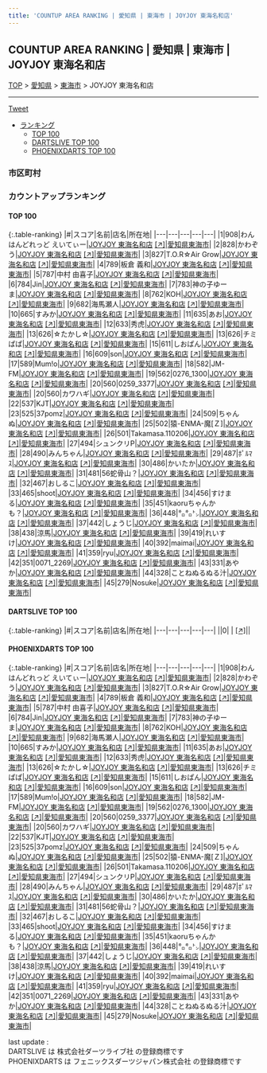 ```yaml
---
title: 'COUNTUP AREA RANKING | 愛知県 | 東海市 | JOYJOY 東海名和店'
---
```

## COUNTUP AREA RANKING | 愛知県 | 東海市 | JOYJOY 東海名和店

[TOP](/darts/rank/) > [愛知県](/darts/rank/愛知県/) > [東海市](/darts/rank/愛知県/東海市/) > JOYJOY 東海名和店

___

<a href="https://twitter.com/share?ref_src=twsrc%5Etfw" data-text="COUNTUP AREA RANKING | 愛知県東海市JOYJOY 東海名和店" class="twitter-share-button" data-hashtags="DARTSLIVE,PHOENIXDARTS,darts,ダーツ" data-show-count="false">Tweet</a>

* [ランキング](#カウントアップランキング)
    * [TOP 100](#top-100)
    * [DARTSLIVE TOP 100](#dartslive-top-100)
    * [PHOENIXDARTS TOP 100](#phoenixdarts-top-100)

### 市区町村

<ul>

</ul>

### カウントアップランキング

#### TOP 100



{:.table-ranking}
|#|スコア|名前|店名|所在地|
|---|---|---|---|---|
|1|908|<span class="rank-name-pd">わん はんどれっど えいてぃー</span>|<a href="/darts/rank/shops/93905.html">JOYJOY 東海名和店</a> <a href="https://vs.phoenixdarts.com/jp/shop/shopDetailInfo/s_93905?s_seq=93905">[↗]</a>|<a href="/darts/rank/愛知県/東海市">愛知県東海市</a>|
|2|828|<span class="rank-name-pd">かわぞう</span>|<a href="/darts/rank/shops/93905.html">JOYJOY 東海名和店</a> <a href="https://vs.phoenixdarts.com/jp/shop/shopDetailInfo/s_93905?s_seq=93905">[↗]</a>|<a href="/darts/rank/愛知県/東海市">愛知県東海市</a>|
|3|827|<span class="rank-name-pd">T.O.R☆Air Grow</span>|<a href="/darts/rank/shops/93905.html">JOYJOY 東海名和店</a> <a href="https://vs.phoenixdarts.com/jp/shop/shopDetailInfo/s_93905?s_seq=93905">[↗]</a>|<a href="/darts/rank/愛知県/東海市">愛知県東海市</a>|
|4|789|<span class="rank-name-pd"><span class="pro-icon-pd"></span>板倉 義和</span>|<a href="/darts/rank/shops/93905.html">JOYJOY 東海名和店</a> <a href="https://vs.phoenixdarts.com/jp/shop/shopDetailInfo/s_93905?s_seq=93905">[↗]</a>|<a href="/darts/rank/愛知県/東海市">愛知県東海市</a>|
|5|787|<span class="rank-name-pd"><span class="pro-icon-pd"></span>中村 由喜子</span>|<a href="/darts/rank/shops/93905.html">JOYJOY 東海名和店</a> <a href="https://vs.phoenixdarts.com/jp/shop/shopDetailInfo/s_93905?s_seq=93905">[↗]</a>|<a href="/darts/rank/愛知県/東海市">愛知県東海市</a>|
|6|784|<span class="rank-name-pd">Jin</span>|<a href="/darts/rank/shops/93905.html">JOYJOY 東海名和店</a> <a href="https://vs.phoenixdarts.com/jp/shop/shopDetailInfo/s_93905?s_seq=93905">[↗]</a>|<a href="/darts/rank/愛知県/東海市">愛知県東海市</a>|
|7|783|<span class="rank-name-pd">神の子ゆーま</span>|<a href="/darts/rank/shops/93905.html">JOYJOY 東海名和店</a> <a href="https://vs.phoenixdarts.com/jp/shop/shopDetailInfo/s_93905?s_seq=93905">[↗]</a>|<a href="/darts/rank/愛知県/東海市">愛知県東海市</a>|
|8|762|<span class="rank-name-pd">KOH</span>|<a href="/darts/rank/shops/93905.html">JOYJOY 東海名和店</a> <a href="https://vs.phoenixdarts.com/jp/shop/shopDetailInfo/s_93905?s_seq=93905">[↗]</a>|<a href="/darts/rank/愛知県/東海市">愛知県東海市</a>|
|9|682|<span class="rank-name-pd">海馬瀬人</span>|<a href="/darts/rank/shops/93905.html">JOYJOY 東海名和店</a> <a href="https://vs.phoenixdarts.com/jp/shop/shopDetailInfo/s_93905?s_seq=93905">[↗]</a>|<a href="/darts/rank/愛知県/東海市">愛知県東海市</a>|
|10|665|<span class="rank-name-pd">すみか</span>|<a href="/darts/rank/shops/93905.html">JOYJOY 東海名和店</a> <a href="https://vs.phoenixdarts.com/jp/shop/shopDetailInfo/s_93905?s_seq=93905">[↗]</a>|<a href="/darts/rank/愛知県/東海市">愛知県東海市</a>|
|11|635|<span class="rank-name-pd">あお</span>|<a href="/darts/rank/shops/93905.html">JOYJOY 東海名和店</a> <a href="https://vs.phoenixdarts.com/jp/shop/shopDetailInfo/s_93905?s_seq=93905">[↗]</a>|<a href="/darts/rank/愛知県/東海市">愛知県東海市</a>|
|12|633|<span class="rank-name-pd">秀虎</span>|<a href="/darts/rank/shops/93905.html">JOYJOY 東海名和店</a> <a href="https://vs.phoenixdarts.com/jp/shop/shopDetailInfo/s_93905?s_seq=93905">[↗]</a>|<a href="/darts/rank/愛知県/東海市">愛知県東海市</a>|
|13|626|<span class="rank-name-pd">☆たかし☆</span>|<a href="/darts/rank/shops/93905.html">JOYJOY 東海名和店</a> <a href="https://vs.phoenixdarts.com/jp/shop/shopDetailInfo/s_93905?s_seq=93905">[↗]</a>|<a href="/darts/rank/愛知県/東海市">愛知県東海市</a>|
|13|626|<span class="rank-name-pd">チミぱぱ</span>|<a href="/darts/rank/shops/93905.html">JOYJOY 東海名和店</a> <a href="https://vs.phoenixdarts.com/jp/shop/shopDetailInfo/s_93905?s_seq=93905">[↗]</a>|<a href="/darts/rank/愛知県/東海市">愛知県東海市</a>|
|15|611|<span class="rank-name-pd">しおぱん</span>|<a href="/darts/rank/shops/93905.html">JOYJOY 東海名和店</a> <a href="https://vs.phoenixdarts.com/jp/shop/shopDetailInfo/s_93905?s_seq=93905">[↗]</a>|<a href="/darts/rank/愛知県/東海市">愛知県東海市</a>|
|16|609|<span class="rank-name-pd">son</span>|<a href="/darts/rank/shops/93905.html">JOYJOY 東海名和店</a> <a href="https://vs.phoenixdarts.com/jp/shop/shopDetailInfo/s_93905?s_seq=93905">[↗]</a>|<a href="/darts/rank/愛知県/東海市">愛知県東海市</a>|
|17|589|<span class="rank-name-pd">Mum!o</span>|<a href="/darts/rank/shops/93905.html">JOYJOY 東海名和店</a> <a href="https://vs.phoenixdarts.com/jp/shop/shopDetailInfo/s_93905?s_seq=93905">[↗]</a>|<a href="/darts/rank/愛知県/東海市">愛知県東海市</a>|
|18|582|<span class="rank-name-pd">JM-FM</span>|<a href="/darts/rank/shops/93905.html">JOYJOY 東海名和店</a> <a href="https://vs.phoenixdarts.com/jp/shop/shopDetailInfo/s_93905?s_seq=93905">[↗]</a>|<a href="/darts/rank/愛知県/東海市">愛知県東海市</a>|
|19|562|<span class="rank-name-pd">0276_1300</span>|<a href="/darts/rank/shops/93905.html">JOYJOY 東海名和店</a> <a href="https://vs.phoenixdarts.com/jp/shop/shopDetailInfo/s_93905?s_seq=93905">[↗]</a>|<a href="/darts/rank/愛知県/東海市">愛知県東海市</a>|
|20|560|<span class="rank-name-pd">0259_3377</span>|<a href="/darts/rank/shops/93905.html">JOYJOY 東海名和店</a> <a href="https://vs.phoenixdarts.com/jp/shop/shopDetailInfo/s_93905?s_seq=93905">[↗]</a>|<a href="/darts/rank/愛知県/東海市">愛知県東海市</a>|
|20|560|<span class="rank-name-pd">カワハギ</span>|<a href="/darts/rank/shops/93905.html">JOYJOY 東海名和店</a> <a href="https://vs.phoenixdarts.com/jp/shop/shopDetailInfo/s_93905?s_seq=93905">[↗]</a>|<a href="/darts/rank/愛知県/東海市">愛知県東海市</a>|
|22|537|<span class="rank-name-pd">KJT</span>|<a href="/darts/rank/shops/93905.html">JOYJOY 東海名和店</a> <a href="https://vs.phoenixdarts.com/jp/shop/shopDetailInfo/s_93905?s_seq=93905">[↗]</a>|<a href="/darts/rank/愛知県/東海市">愛知県東海市</a>|
|23|525|<span class="rank-name-pd">37pomz</span>|<a href="/darts/rank/shops/93905.html">JOYJOY 東海名和店</a> <a href="https://vs.phoenixdarts.com/jp/shop/shopDetailInfo/s_93905?s_seq=93905">[↗]</a>|<a href="/darts/rank/愛知県/東海市">愛知県東海市</a>|
|24|509|<span class="rank-name-pd">ちゃんぬ</span>|<a href="/darts/rank/shops/93905.html">JOYJOY 東海名和店</a> <a href="https://vs.phoenixdarts.com/jp/shop/shopDetailInfo/s_93905?s_seq=93905">[↗]</a>|<a href="/darts/rank/愛知県/東海市">愛知県東海市</a>|
|25|502|<span class="rank-name-pd">猿-ENMA-魔[Ｚ]</span>|<a href="/darts/rank/shops/93905.html">JOYJOY 東海名和店</a> <a href="https://vs.phoenixdarts.com/jp/shop/shopDetailInfo/s_93905?s_seq=93905">[↗]</a>|<a href="/darts/rank/愛知県/東海市">愛知県東海市</a>|
|26|501|<span class="rank-name-pd">Takamasa.110206</span>|<a href="/darts/rank/shops/93905.html">JOYJOY 東海名和店</a> <a href="https://vs.phoenixdarts.com/jp/shop/shopDetailInfo/s_93905?s_seq=93905">[↗]</a>|<a href="/darts/rank/愛知県/東海市">愛知県東海市</a>|
|27|494|<span class="rank-name-pd">シュンクリP</span>|<a href="/darts/rank/shops/93905.html">JOYJOY 東海名和店</a> <a href="https://vs.phoenixdarts.com/jp/shop/shopDetailInfo/s_93905?s_seq=93905">[↗]</a>|<a href="/darts/rank/愛知県/東海市">愛知県東海市</a>|
|28|490|<span class="rank-name-pd">みんちゃん</span>|<a href="/darts/rank/shops/93905.html">JOYJOY 東海名和店</a> <a href="https://vs.phoenixdarts.com/jp/shop/shopDetailInfo/s_93905?s_seq=93905">[↗]</a>|<a href="/darts/rank/愛知県/東海市">愛知県東海市</a>|
|29|487|<span class="rank-name-pd">ﾎﾟﾙﾏｽ</span>|<a href="/darts/rank/shops/93905.html">JOYJOY 東海名和店</a> <a href="https://vs.phoenixdarts.com/jp/shop/shopDetailInfo/s_93905?s_seq=93905">[↗]</a>|<a href="/darts/rank/愛知県/東海市">愛知県東海市</a>|
|30|486|<span class="rank-name-pd">かいたか</span>|<a href="/darts/rank/shops/93905.html">JOYJOY 東海名和店</a> <a href="https://vs.phoenixdarts.com/jp/shop/shopDetailInfo/s_93905?s_seq=93905">[↗]</a>|<a href="/darts/rank/愛知県/東海市">愛知県東海市</a>|
|31|481|<span class="rank-name-pd">56蛇骨山？</span>|<a href="/darts/rank/shops/93905.html">JOYJOY 東海名和店</a> <a href="https://vs.phoenixdarts.com/jp/shop/shopDetailInfo/s_93905?s_seq=93905">[↗]</a>|<a href="/darts/rank/愛知県/東海市">愛知県東海市</a>|
|32|467|<span class="rank-name-pd">おしるこ</span>|<a href="/darts/rank/shops/93905.html">JOYJOY 東海名和店</a> <a href="https://vs.phoenixdarts.com/jp/shop/shopDetailInfo/s_93905?s_seq=93905">[↗]</a>|<a href="/darts/rank/愛知県/東海市">愛知県東海市</a>|
|33|465|<span class="rank-name-pd">shoot</span>|<a href="/darts/rank/shops/93905.html">JOYJOY 東海名和店</a> <a href="https://vs.phoenixdarts.com/jp/shop/shopDetailInfo/s_93905?s_seq=93905">[↗]</a>|<a href="/darts/rank/愛知県/東海市">愛知県東海市</a>|
|34|456|<span class="rank-name-pd">すけまる</span>|<a href="/darts/rank/shops/93905.html">JOYJOY 東海名和店</a> <a href="https://vs.phoenixdarts.com/jp/shop/shopDetailInfo/s_93905?s_seq=93905">[↗]</a>|<a href="/darts/rank/愛知県/東海市">愛知県東海市</a>|
|35|451|<span class="rank-name-pd">kaoruちゃんかも？</span>|<a href="/darts/rank/shops/93905.html">JOYJOY 東海名和店</a> <a href="https://vs.phoenixdarts.com/jp/shop/shopDetailInfo/s_93905?s_seq=93905">[↗]</a>|<a href="/darts/rank/愛知県/東海市">愛知県東海市</a>|
|36|448|<span class="rank-name-pd">㌔㌔㌧</span>|<a href="/darts/rank/shops/93905.html">JOYJOY 東海名和店</a> <a href="https://vs.phoenixdarts.com/jp/shop/shopDetailInfo/s_93905?s_seq=93905">[↗]</a>|<a href="/darts/rank/愛知県/東海市">愛知県東海市</a>|
|37|442|<span class="rank-name-pd">しょうじ</span>|<a href="/darts/rank/shops/93905.html">JOYJOY 東海名和店</a> <a href="https://vs.phoenixdarts.com/jp/shop/shopDetailInfo/s_93905?s_seq=93905">[↗]</a>|<a href="/darts/rank/愛知県/東海市">愛知県東海市</a>|
|38|438|<span class="rank-name-pd">涼馬</span>|<a href="/darts/rank/shops/93905.html">JOYJOY 東海名和店</a> <a href="https://vs.phoenixdarts.com/jp/shop/shopDetailInfo/s_93905?s_seq=93905">[↗]</a>|<a href="/darts/rank/愛知県/東海市">愛知県東海市</a>|
|39|419|<span class="rank-name-pd">れいすけ</span>|<a href="/darts/rank/shops/93905.html">JOYJOY 東海名和店</a> <a href="https://vs.phoenixdarts.com/jp/shop/shopDetailInfo/s_93905?s_seq=93905">[↗]</a>|<a href="/darts/rank/愛知県/東海市">愛知県東海市</a>|
|40|392|<span class="rank-name-pd">maimai</span>|<a href="/darts/rank/shops/93905.html">JOYJOY 東海名和店</a> <a href="https://vs.phoenixdarts.com/jp/shop/shopDetailInfo/s_93905?s_seq=93905">[↗]</a>|<a href="/darts/rank/愛知県/東海市">愛知県東海市</a>|
|41|359|<span class="rank-name-pd">ryu</span>|<a href="/darts/rank/shops/93905.html">JOYJOY 東海名和店</a> <a href="https://vs.phoenixdarts.com/jp/shop/shopDetailInfo/s_93905?s_seq=93905">[↗]</a>|<a href="/darts/rank/愛知県/東海市">愛知県東海市</a>|
|42|351|<span class="rank-name-pd">0071_2269</span>|<a href="/darts/rank/shops/93905.html">JOYJOY 東海名和店</a> <a href="https://vs.phoenixdarts.com/jp/shop/shopDetailInfo/s_93905?s_seq=93905">[↗]</a>|<a href="/darts/rank/愛知県/東海市">愛知県東海市</a>|
|43|331|<span class="rank-name-pd">あやか</span>|<a href="/darts/rank/shops/93905.html">JOYJOY 東海名和店</a> <a href="https://vs.phoenixdarts.com/jp/shop/shopDetailInfo/s_93905?s_seq=93905">[↗]</a>|<a href="/darts/rank/愛知県/東海市">愛知県東海市</a>|
|44|328|<span class="rank-name-pd">ことねぬるぬる汁</span>|<a href="/darts/rank/shops/93905.html">JOYJOY 東海名和店</a> <a href="https://vs.phoenixdarts.com/jp/shop/shopDetailInfo/s_93905?s_seq=93905">[↗]</a>|<a href="/darts/rank/愛知県/東海市">愛知県東海市</a>|
|45|279|<span class="rank-name-pd">Nosuke</span>|<a href="/darts/rank/shops/93905.html">JOYJOY 東海名和店</a> <a href="https://vs.phoenixdarts.com/jp/shop/shopDetailInfo/s_93905?s_seq=93905">[↗]</a>|<a href="/darts/rank/愛知県/東海市">愛知県東海市</a>|


#### DARTSLIVE TOP 100



{:.table-ranking}
|#|スコア|名前|店名|所在地|
|---|---|---|---|---|
||0|<span class="rank-name-dl"> </span>|<a href="/darts/rank/shops/.html"></a> <a href="">[↗]</a>|<a href="/darts/rank//"></a>|


#### PHOENIXDARTS TOP 100



{:.table-ranking}
|#|スコア|名前|店名|所在地|
|---|---|---|---|---|
|1|908|<span class="rank-name-pd">わん はんどれっど えいてぃー</span>|<a href="/darts/rank/shops/93905.html">JOYJOY 東海名和店</a> <a href="https://vs.phoenixdarts.com/jp/shop/shopDetailInfo/s_93905?s_seq=93905">[↗]</a>|<a href="/darts/rank/愛知県/東海市">愛知県東海市</a>|
|2|828|<span class="rank-name-pd">かわぞう</span>|<a href="/darts/rank/shops/93905.html">JOYJOY 東海名和店</a> <a href="https://vs.phoenixdarts.com/jp/shop/shopDetailInfo/s_93905?s_seq=93905">[↗]</a>|<a href="/darts/rank/愛知県/東海市">愛知県東海市</a>|
|3|827|<span class="rank-name-pd">T.O.R☆Air Grow</span>|<a href="/darts/rank/shops/93905.html">JOYJOY 東海名和店</a> <a href="https://vs.phoenixdarts.com/jp/shop/shopDetailInfo/s_93905?s_seq=93905">[↗]</a>|<a href="/darts/rank/愛知県/東海市">愛知県東海市</a>|
|4|789|<span class="rank-name-pd"><span class="pro-icon-pd"></span>板倉 義和</span>|<a href="/darts/rank/shops/93905.html">JOYJOY 東海名和店</a> <a href="https://vs.phoenixdarts.com/jp/shop/shopDetailInfo/s_93905?s_seq=93905">[↗]</a>|<a href="/darts/rank/愛知県/東海市">愛知県東海市</a>|
|5|787|<span class="rank-name-pd"><span class="pro-icon-pd"></span>中村 由喜子</span>|<a href="/darts/rank/shops/93905.html">JOYJOY 東海名和店</a> <a href="https://vs.phoenixdarts.com/jp/shop/shopDetailInfo/s_93905?s_seq=93905">[↗]</a>|<a href="/darts/rank/愛知県/東海市">愛知県東海市</a>|
|6|784|<span class="rank-name-pd">Jin</span>|<a href="/darts/rank/shops/93905.html">JOYJOY 東海名和店</a> <a href="https://vs.phoenixdarts.com/jp/shop/shopDetailInfo/s_93905?s_seq=93905">[↗]</a>|<a href="/darts/rank/愛知県/東海市">愛知県東海市</a>|
|7|783|<span class="rank-name-pd">神の子ゆーま</span>|<a href="/darts/rank/shops/93905.html">JOYJOY 東海名和店</a> <a href="https://vs.phoenixdarts.com/jp/shop/shopDetailInfo/s_93905?s_seq=93905">[↗]</a>|<a href="/darts/rank/愛知県/東海市">愛知県東海市</a>|
|8|762|<span class="rank-name-pd">KOH</span>|<a href="/darts/rank/shops/93905.html">JOYJOY 東海名和店</a> <a href="https://vs.phoenixdarts.com/jp/shop/shopDetailInfo/s_93905?s_seq=93905">[↗]</a>|<a href="/darts/rank/愛知県/東海市">愛知県東海市</a>|
|9|682|<span class="rank-name-pd">海馬瀬人</span>|<a href="/darts/rank/shops/93905.html">JOYJOY 東海名和店</a> <a href="https://vs.phoenixdarts.com/jp/shop/shopDetailInfo/s_93905?s_seq=93905">[↗]</a>|<a href="/darts/rank/愛知県/東海市">愛知県東海市</a>|
|10|665|<span class="rank-name-pd">すみか</span>|<a href="/darts/rank/shops/93905.html">JOYJOY 東海名和店</a> <a href="https://vs.phoenixdarts.com/jp/shop/shopDetailInfo/s_93905?s_seq=93905">[↗]</a>|<a href="/darts/rank/愛知県/東海市">愛知県東海市</a>|
|11|635|<span class="rank-name-pd">あお</span>|<a href="/darts/rank/shops/93905.html">JOYJOY 東海名和店</a> <a href="https://vs.phoenixdarts.com/jp/shop/shopDetailInfo/s_93905?s_seq=93905">[↗]</a>|<a href="/darts/rank/愛知県/東海市">愛知県東海市</a>|
|12|633|<span class="rank-name-pd">秀虎</span>|<a href="/darts/rank/shops/93905.html">JOYJOY 東海名和店</a> <a href="https://vs.phoenixdarts.com/jp/shop/shopDetailInfo/s_93905?s_seq=93905">[↗]</a>|<a href="/darts/rank/愛知県/東海市">愛知県東海市</a>|
|13|626|<span class="rank-name-pd">☆たかし☆</span>|<a href="/darts/rank/shops/93905.html">JOYJOY 東海名和店</a> <a href="https://vs.phoenixdarts.com/jp/shop/shopDetailInfo/s_93905?s_seq=93905">[↗]</a>|<a href="/darts/rank/愛知県/東海市">愛知県東海市</a>|
|13|626|<span class="rank-name-pd">チミぱぱ</span>|<a href="/darts/rank/shops/93905.html">JOYJOY 東海名和店</a> <a href="https://vs.phoenixdarts.com/jp/shop/shopDetailInfo/s_93905?s_seq=93905">[↗]</a>|<a href="/darts/rank/愛知県/東海市">愛知県東海市</a>|
|15|611|<span class="rank-name-pd">しおぱん</span>|<a href="/darts/rank/shops/93905.html">JOYJOY 東海名和店</a> <a href="https://vs.phoenixdarts.com/jp/shop/shopDetailInfo/s_93905?s_seq=93905">[↗]</a>|<a href="/darts/rank/愛知県/東海市">愛知県東海市</a>|
|16|609|<span class="rank-name-pd">son</span>|<a href="/darts/rank/shops/93905.html">JOYJOY 東海名和店</a> <a href="https://vs.phoenixdarts.com/jp/shop/shopDetailInfo/s_93905?s_seq=93905">[↗]</a>|<a href="/darts/rank/愛知県/東海市">愛知県東海市</a>|
|17|589|<span class="rank-name-pd">Mum!o</span>|<a href="/darts/rank/shops/93905.html">JOYJOY 東海名和店</a> <a href="https://vs.phoenixdarts.com/jp/shop/shopDetailInfo/s_93905?s_seq=93905">[↗]</a>|<a href="/darts/rank/愛知県/東海市">愛知県東海市</a>|
|18|582|<span class="rank-name-pd">JM-FM</span>|<a href="/darts/rank/shops/93905.html">JOYJOY 東海名和店</a> <a href="https://vs.phoenixdarts.com/jp/shop/shopDetailInfo/s_93905?s_seq=93905">[↗]</a>|<a href="/darts/rank/愛知県/東海市">愛知県東海市</a>|
|19|562|<span class="rank-name-pd">0276_1300</span>|<a href="/darts/rank/shops/93905.html">JOYJOY 東海名和店</a> <a href="https://vs.phoenixdarts.com/jp/shop/shopDetailInfo/s_93905?s_seq=93905">[↗]</a>|<a href="/darts/rank/愛知県/東海市">愛知県東海市</a>|
|20|560|<span class="rank-name-pd">0259_3377</span>|<a href="/darts/rank/shops/93905.html">JOYJOY 東海名和店</a> <a href="https://vs.phoenixdarts.com/jp/shop/shopDetailInfo/s_93905?s_seq=93905">[↗]</a>|<a href="/darts/rank/愛知県/東海市">愛知県東海市</a>|
|20|560|<span class="rank-name-pd">カワハギ</span>|<a href="/darts/rank/shops/93905.html">JOYJOY 東海名和店</a> <a href="https://vs.phoenixdarts.com/jp/shop/shopDetailInfo/s_93905?s_seq=93905">[↗]</a>|<a href="/darts/rank/愛知県/東海市">愛知県東海市</a>|
|22|537|<span class="rank-name-pd">KJT</span>|<a href="/darts/rank/shops/93905.html">JOYJOY 東海名和店</a> <a href="https://vs.phoenixdarts.com/jp/shop/shopDetailInfo/s_93905?s_seq=93905">[↗]</a>|<a href="/darts/rank/愛知県/東海市">愛知県東海市</a>|
|23|525|<span class="rank-name-pd">37pomz</span>|<a href="/darts/rank/shops/93905.html">JOYJOY 東海名和店</a> <a href="https://vs.phoenixdarts.com/jp/shop/shopDetailInfo/s_93905?s_seq=93905">[↗]</a>|<a href="/darts/rank/愛知県/東海市">愛知県東海市</a>|
|24|509|<span class="rank-name-pd">ちゃんぬ</span>|<a href="/darts/rank/shops/93905.html">JOYJOY 東海名和店</a> <a href="https://vs.phoenixdarts.com/jp/shop/shopDetailInfo/s_93905?s_seq=93905">[↗]</a>|<a href="/darts/rank/愛知県/東海市">愛知県東海市</a>|
|25|502|<span class="rank-name-pd">猿-ENMA-魔[Ｚ]</span>|<a href="/darts/rank/shops/93905.html">JOYJOY 東海名和店</a> <a href="https://vs.phoenixdarts.com/jp/shop/shopDetailInfo/s_93905?s_seq=93905">[↗]</a>|<a href="/darts/rank/愛知県/東海市">愛知県東海市</a>|
|26|501|<span class="rank-name-pd">Takamasa.110206</span>|<a href="/darts/rank/shops/93905.html">JOYJOY 東海名和店</a> <a href="https://vs.phoenixdarts.com/jp/shop/shopDetailInfo/s_93905?s_seq=93905">[↗]</a>|<a href="/darts/rank/愛知県/東海市">愛知県東海市</a>|
|27|494|<span class="rank-name-pd">シュンクリP</span>|<a href="/darts/rank/shops/93905.html">JOYJOY 東海名和店</a> <a href="https://vs.phoenixdarts.com/jp/shop/shopDetailInfo/s_93905?s_seq=93905">[↗]</a>|<a href="/darts/rank/愛知県/東海市">愛知県東海市</a>|
|28|490|<span class="rank-name-pd">みんちゃん</span>|<a href="/darts/rank/shops/93905.html">JOYJOY 東海名和店</a> <a href="https://vs.phoenixdarts.com/jp/shop/shopDetailInfo/s_93905?s_seq=93905">[↗]</a>|<a href="/darts/rank/愛知県/東海市">愛知県東海市</a>|
|29|487|<span class="rank-name-pd">ﾎﾟﾙﾏｽ</span>|<a href="/darts/rank/shops/93905.html">JOYJOY 東海名和店</a> <a href="https://vs.phoenixdarts.com/jp/shop/shopDetailInfo/s_93905?s_seq=93905">[↗]</a>|<a href="/darts/rank/愛知県/東海市">愛知県東海市</a>|
|30|486|<span class="rank-name-pd">かいたか</span>|<a href="/darts/rank/shops/93905.html">JOYJOY 東海名和店</a> <a href="https://vs.phoenixdarts.com/jp/shop/shopDetailInfo/s_93905?s_seq=93905">[↗]</a>|<a href="/darts/rank/愛知県/東海市">愛知県東海市</a>|
|31|481|<span class="rank-name-pd">56蛇骨山？</span>|<a href="/darts/rank/shops/93905.html">JOYJOY 東海名和店</a> <a href="https://vs.phoenixdarts.com/jp/shop/shopDetailInfo/s_93905?s_seq=93905">[↗]</a>|<a href="/darts/rank/愛知県/東海市">愛知県東海市</a>|
|32|467|<span class="rank-name-pd">おしるこ</span>|<a href="/darts/rank/shops/93905.html">JOYJOY 東海名和店</a> <a href="https://vs.phoenixdarts.com/jp/shop/shopDetailInfo/s_93905?s_seq=93905">[↗]</a>|<a href="/darts/rank/愛知県/東海市">愛知県東海市</a>|
|33|465|<span class="rank-name-pd">shoot</span>|<a href="/darts/rank/shops/93905.html">JOYJOY 東海名和店</a> <a href="https://vs.phoenixdarts.com/jp/shop/shopDetailInfo/s_93905?s_seq=93905">[↗]</a>|<a href="/darts/rank/愛知県/東海市">愛知県東海市</a>|
|34|456|<span class="rank-name-pd">すけまる</span>|<a href="/darts/rank/shops/93905.html">JOYJOY 東海名和店</a> <a href="https://vs.phoenixdarts.com/jp/shop/shopDetailInfo/s_93905?s_seq=93905">[↗]</a>|<a href="/darts/rank/愛知県/東海市">愛知県東海市</a>|
|35|451|<span class="rank-name-pd">kaoruちゃんかも？</span>|<a href="/darts/rank/shops/93905.html">JOYJOY 東海名和店</a> <a href="https://vs.phoenixdarts.com/jp/shop/shopDetailInfo/s_93905?s_seq=93905">[↗]</a>|<a href="/darts/rank/愛知県/東海市">愛知県東海市</a>|
|36|448|<span class="rank-name-pd">㌔㌔㌧</span>|<a href="/darts/rank/shops/93905.html">JOYJOY 東海名和店</a> <a href="https://vs.phoenixdarts.com/jp/shop/shopDetailInfo/s_93905?s_seq=93905">[↗]</a>|<a href="/darts/rank/愛知県/東海市">愛知県東海市</a>|
|37|442|<span class="rank-name-pd">しょうじ</span>|<a href="/darts/rank/shops/93905.html">JOYJOY 東海名和店</a> <a href="https://vs.phoenixdarts.com/jp/shop/shopDetailInfo/s_93905?s_seq=93905">[↗]</a>|<a href="/darts/rank/愛知県/東海市">愛知県東海市</a>|
|38|438|<span class="rank-name-pd">涼馬</span>|<a href="/darts/rank/shops/93905.html">JOYJOY 東海名和店</a> <a href="https://vs.phoenixdarts.com/jp/shop/shopDetailInfo/s_93905?s_seq=93905">[↗]</a>|<a href="/darts/rank/愛知県/東海市">愛知県東海市</a>|
|39|419|<span class="rank-name-pd">れいすけ</span>|<a href="/darts/rank/shops/93905.html">JOYJOY 東海名和店</a> <a href="https://vs.phoenixdarts.com/jp/shop/shopDetailInfo/s_93905?s_seq=93905">[↗]</a>|<a href="/darts/rank/愛知県/東海市">愛知県東海市</a>|
|40|392|<span class="rank-name-pd">maimai</span>|<a href="/darts/rank/shops/93905.html">JOYJOY 東海名和店</a> <a href="https://vs.phoenixdarts.com/jp/shop/shopDetailInfo/s_93905?s_seq=93905">[↗]</a>|<a href="/darts/rank/愛知県/東海市">愛知県東海市</a>|
|41|359|<span class="rank-name-pd">ryu</span>|<a href="/darts/rank/shops/93905.html">JOYJOY 東海名和店</a> <a href="https://vs.phoenixdarts.com/jp/shop/shopDetailInfo/s_93905?s_seq=93905">[↗]</a>|<a href="/darts/rank/愛知県/東海市">愛知県東海市</a>|
|42|351|<span class="rank-name-pd">0071_2269</span>|<a href="/darts/rank/shops/93905.html">JOYJOY 東海名和店</a> <a href="https://vs.phoenixdarts.com/jp/shop/shopDetailInfo/s_93905?s_seq=93905">[↗]</a>|<a href="/darts/rank/愛知県/東海市">愛知県東海市</a>|
|43|331|<span class="rank-name-pd">あやか</span>|<a href="/darts/rank/shops/93905.html">JOYJOY 東海名和店</a> <a href="https://vs.phoenixdarts.com/jp/shop/shopDetailInfo/s_93905?s_seq=93905">[↗]</a>|<a href="/darts/rank/愛知県/東海市">愛知県東海市</a>|
|44|328|<span class="rank-name-pd">ことねぬるぬる汁</span>|<a href="/darts/rank/shops/93905.html">JOYJOY 東海名和店</a> <a href="https://vs.phoenixdarts.com/jp/shop/shopDetailInfo/s_93905?s_seq=93905">[↗]</a>|<a href="/darts/rank/愛知県/東海市">愛知県東海市</a>|
|45|279|<span class="rank-name-pd">Nosuke</span>|<a href="/darts/rank/shops/93905.html">JOYJOY 東海名和店</a> <a href="https://vs.phoenixdarts.com/jp/shop/shopDetailInfo/s_93905?s_seq=93905">[↗]</a>|<a href="/darts/rank/愛知県/東海市">愛知県東海市</a>|


<div class="footer border-top border-gray-light mt-5 pt-3 text-right text-gray">
    last update : <span style="font-weight: italic" id="foot_last_modified"></span><br />
    DARTSLIVE は 株式会社ダーツライブ社 の登録商標です<br />
    PHOENIXDARTS は フェニックスダーツジャパン株式会社 の登録商標です<br />
</div>

<script src="https://cdnjs.cloudflare.com/ajax/libs/jquery.tablesorter/2.31.3/js/jquery.tablesorter.min.js" integrity="sha512-qzgd5cYSZcosqpzpn7zF2ZId8f/8CHmFKZ8j7mU4OUXTNRd5g+ZHBPsgKEwoqxCtdQvExE5LprwwPAgoicguNg==" crossorigin="anonymous" referrerpolicy="no-referrer"></script>
<link rel="stylesheet" href="https://cdnjs.cloudflare.com/ajax/libs/jquery.tablesorter/2.31.3/css/theme.default.min.css" integrity="sha512-wghhOJkjQX0Lh3NSWvNKeZ0ZpNn+SPVXX1Qyc9OCaogADktxrBiBdKGDoqVUOyhStvMBmJQ8ZdMHiR3wuEq8+w==" crossorigin="anonymous" referrerpolicy="no-referrer" />
<script>
$(function() {
    $(".table-ranking").tablesorter({sortList:[[0, 0]]});
    $("#foot_last_modified").text(formatDate(new Date(document.lastModified), 'yyyy-MM-dd HH:mm:ss'));
});
</script>

<script async src="https://platform.twitter.com/widgets.js" charset="utf-8"></script>